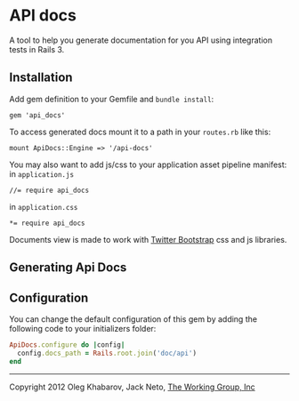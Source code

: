 # API docs
A tool to help you generate documentation for you API using integration tests in Rails 3.


## Installation
Add gem definition to your Gemfile and `bundle install`:
    
    gem 'api_docs'
    
To access generated docs mount it to a path in your `routes.rb` like this:

    mount ApiDocs::Engine => '/api-docs'
    
You may also want to add js/css to your application asset pipeline manifest:
in `application.js`

    //= require api_docs
    
in `application.css`
    
    *= require api_docs
    
Documents view is made to work with [Twitter Bootstrap](http://twitter.github.com/bootstrap) css and js libraries.

## Generating Api Docs


## Configuration

You can change the default configuration of this gem by adding the following code to your initializers folder:

``` ruby
ApiDocs.configure do |config|
  config.docs_path = Rails.root.join('doc/api')
end
```

---

Copyright 2012 Oleg Khabarov, Jack Neto, [The Working Group, Inc](http://twg.ca)

